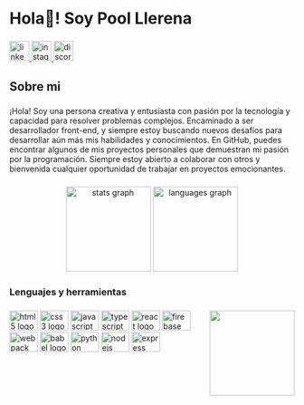 <h1 align="left">Hola👋! Soy Pool Llerena</h1>

###

<div align="left">
  <a href="https://www.linkedin.com/in/pool-llerena-ch%C3%A1vez-a4b6ba128/" target="_blank">
    <img src="https://img.shields.io/static/v1?message=LinkedIn&logo=linkedin&label=&color=0077B5&logoColor=white&labelColor=&style=for-the-badge" height="35" alt="linkedin logo"  />
  </a>
  <a href="https://www.instagram.com/pool_chr/" target="_blank">
    <img src="https://img.shields.io/static/v1?message=Instagram&logo=instagram&label=&color=E4405F&logoColor=white&labelColor=&style=for-the-badge" height="35" alt="instagram logo"  />
  </a>
  <img src="https://img.shields.io/static/v1?message=Discord&logo=discord&label=pool_1541&color=7289DA&logoColor=white&labelColor=&style=for-the-badge" height="35" alt="discord logo"  />
</div>

###

<h2 align="left">Sobre mi</h2>

###

<p align="left">¡Hola! Soy una persona creativa y entusiasta con pasión por la tecnología y capacidad para resolver problemas complejos. Encaminado a ser desarrollador front-end, y siempre estoy buscando nuevos desafíos para desarrollar aún más mis habilidades y conocimientos. En GitHub, puedes encontrar algunos de mis proyectos personales que demuestran mi pasión por la programación. Siempre estoy abierto a colaborar con otros y bienvenida cualquier oportunidad de trabajar en proyectos emocionantes.</p>

###

<div align="center">
  <img src="https://github-readme-stats.vercel.app/api?hide_title=false&hide_rank=false&show_icons=true&include_all_commits=true&count_private=true&disable_animations=false&theme=dracula&locale=en&hide_border=false&username=pool1541" height="150" alt="stats graph"  />
  <img src="https://github-readme-stats.vercel.app/api/top-langs?locale=en&hide_title=false&layout=compact&card_width=320&langs_count=5&theme=dracula&hide_border=false&username=pool1541" height="150" alt="languages graph"  />
</div>

###

<h3 align="left">Lenguajes y herramientas</h3>

###

<img align="right" height="150" src="https://media3.giphy.com/media/qgQUggAC3Pfv687qPC/giphy.gif?cid=ecf05e47km6mz1jh3fd70y4v4ukw68u8gnc04na5f2krwsgp&rid=giphy.gif&ct=g"  />

###

<div align="left">
  <img src="https://cdn.jsdelivr.net/gh/devicons/devicon/icons/html5/html5-original.svg" height="35" width="50" alt="html5 logo"  />
  <img src="https://cdn.jsdelivr.net/gh/devicons/devicon/icons/css3/css3-original.svg" height="35" width="50" alt="css3 logo"  />
  <img src="https://cdn.jsdelivr.net/gh/devicons/devicon/icons/javascript/javascript-original.svg" height="35" width="50" alt="javascript logo"  />
  <img src="https://cdn.jsdelivr.net/gh/devicons/devicon/icons/typescript/typescript-original.svg" height="35" width="50" alt="typescript logo"  />
  <img src="https://cdn.jsdelivr.net/gh/devicons/devicon/icons/react/react-original.svg" height="35" width="50" alt="react logo"  />
  <img src="https://cdn.jsdelivr.net/gh/devicons/devicon/icons/firebase/firebase-plain.svg" height="35" width="50" alt="firebase logo"  />
  <img src="https://cdn.jsdelivr.net/gh/devicons/devicon/icons/webpack/webpack-original.svg" height="35" width="50" alt="webpack logo"  />
  <img src="https://cdn.jsdelivr.net/gh/devicons/devicon/icons/babel/babel-original.svg" height="35" width="50" alt="babel logo"  />
  <img src="https://cdn.jsdelivr.net/gh/devicons/devicon/icons/python/python-original.svg" height="35" width="50" alt="python logo"  />
  <img src="https://cdn.jsdelivr.net/gh/devicons/devicon/icons/nodejs/nodejs-original.svg" height="35" width="50" alt="nodejs logo"  />
  <img src="https://cdn.jsdelivr.net/gh/devicons/devicon/icons/express/express-original.svg" height="35" width="50" alt="express logo"  />
</div>
